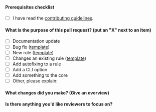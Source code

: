 <!--
    Thank you for contributing!

    ESLint adheres to the [JS Foundation Code of Conduct](https://js.foundation/community/code-of-conduct).
-->

#### Prerequisites checklist

- [ ] I have read the [contributing guidelines](https://github.com/eslint/eslint/blob/master/CONTRIBUTING.md).

#### What is the purpose of this pull request? (put an "X" next to an item)

- [ ] Documentation update
- [ ] Bug fix ([template](https://raw.githubusercontent.com/eslint/eslint/master/templates/bug-report.md))
- [ ] New rule ([template](https://raw.githubusercontent.com/eslint/eslint/master/templates/rule-proposal.md))
- [ ] Changes an existing rule ([template](https://raw.githubusercontent.com/eslint/eslint/master/templates/rule-change-proposal.md))
- [ ] Add autofixing to a rule
- [ ] Add a CLI option
- [ ] Add something to the core
- [ ] Other, please explain:

<!--
    If the item you've checked above has a template, please paste the template questions below and answer them. (If this pull request is addressing an issue, you can just paste a link to the issue here instead.)
-->

<!--
    Please ensure your pull request is ready:

    - Read the pull request guide (https://eslint.org/docs/developer-guide/contributing/pull-requests)
    - Include tests for this change
    - Update documentation for this change (if appropriate)
-->

<!--
    The following is required for all pull requests:
-->

#### What changes did you make? (Give an overview)


#### Is there anything you'd like reviewers to focus on?
